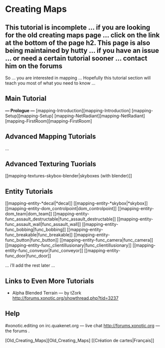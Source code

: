 Creating Maps
=============

This tutorial is incomplete … if you are looking for the old creating maps page … click on the link at the bottom of the page
h2. This page is also being maintained by hutty … if you have an issue … or need a certain tutorial sooner … contact him on the forums
--------------------------------------------------------------------------------------------------------------------------------------

So …
you are interested in mapping …
Hopefully this tutorial section will teach you most of what you need to know …

Main Tutorial
-------------

**— Prologue —**
[mapping-Introduction][mapping-Introduction]
[mapping-Setup][mapping-Setup]
[mapping-NetRadiant][mapping-NetRadiant]
[mapping-FirstRoom][mapping-FirstRoom]

Advanced Mapping Tutorials
--------------------------

…

Advanced Texturing Tuorials
---------------------------

[[mapping-textures-skybox-blender|skyboxes (with blender)]]

Entity Tutorials
----------------

[[mapping-entity-*decal|*decal]]
[[mapping-entity-*skybox|*skybox]]
[[mapping-entity-dom\_controlpoint|dom\_controlpoint]]
[[mapping-entity-dom\_team|dom\_team]]
[[mapping-entity-func\_assault\_destructable|func\_assault\_destructable]]
[[mapping-entity-func\_assault\_wall|func\_assault\_wall]]
[[mapping-entity-func\_bobbing|func\_bobbing]]
[[mapping-entity-func\_breakable|func\_breakable]]
[[mapping-entity-func\_button|func\_button]]
[[mapping-entity-func\_camera|func\_camera]]
[[mapping-entity-func\_clientillusionary|func\_clientillusionary]]
[[mapping-entity-func\_conveyor|func\_conveyor]]
[[mapping-entity-func\_door|func\_door]]

… i’ll add the rest later …

Links to Even More Tutorials
----------------------------

-   Alpha Blended Terrain — by tZork http://forums.xonotic.org/showthread.php?tid=3237

Help
----

\#xonotic.editing on irc.quakenet.org — live chat
http://forums.xonotic.org — the forums .

[Old\_Creating\_Maps][Old\_Creating\_Maps]
[[Création de cartes|Français]]
